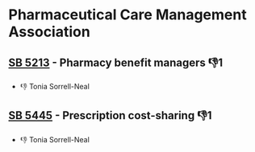 # Pharmaceutical Care Management Association

## [SB 5213](/bill/2023-24/sb/5213/) - Pharmacy benefit managers  👎1 
* 👎 Tonia Sorrell-Neal

## [SB 5445](/bill/2023-24/sb/5445/) - Prescription cost-sharing  👎1 
* 👎 Tonia Sorrell-Neal